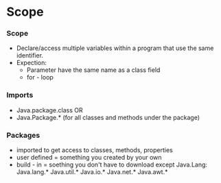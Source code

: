 # Scope

### Scope
* Declare/access multiple variables within a program that use the same identifier.
* Expection:
    * Parameter have the same name as a class field 
    * for - loop

### Imports
* Java.package.class
OR
* Java.Package.* (for all classes and methods under the package)

### Packages
* imported to get access to classes, methods, properties
* user defined = something you created by your own
* build - in = soething you don't have to download except Java.Lang:
   Java.lang.*
   Java.util.*
   Java.io.*
   Java.net.*
   Java.awt.*
